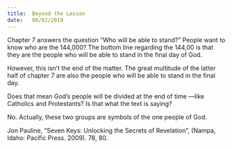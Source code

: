 ```yaml
---
title:  Beyond the Lesson
date:   08/02/2019
---
```


Chapter 7 answers the  question “Who will be able to stand?” People want to know who are the 144,000? The bottom line regarding the 144,00 is that they are the people who will be able to stand in the final day of God.

However, this isn’t the end of the matter. The great multitude of the latter half of chapter 7 are also the people who will be able to stand in the final day.

Does that mean God’s people will be divided at the end of time —like Catholics and Protestants? Is that what the text is saying?

No. Actually, these two groups are symbols of the one people of God.

Jon Pauline, “Seven Keys: Unlocking the Secrets of Revelation”, (Nampa, Idaho: Pacific Press. 2009). 78, 80.
